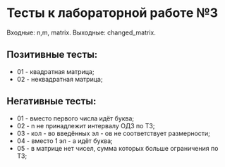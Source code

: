 # Тесты к лабораторной работе №3

Входные: n,m, matrix.
Выходные: changed_matrix.

## Позитивные тесты:
- 01 - квадратная матрица;
- 02 - неквадратная матрица;

## Негативные тесты:
- 01 - вместо первого числа идёт буква;  
- 02 - n не принадлежит интервалу ОДЗ по ТЗ; 
- 03 - кол - во введённых эл - ов не соответствует размерности;  
- 04 - вместо 1 эл - а идёт буква;  
- 05 - в матрице нет чисел, сумма которых больше ограничения по ТЗ;
